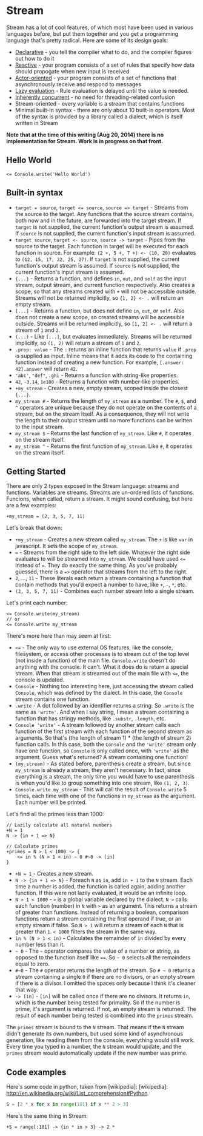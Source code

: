 Stream
======

Stream has a lot of cool features, of which most have been used in various languages before, but put them together and you get a programming language that's pretty radical. Here are some of its design goals:

* [Declarative] - you tell the compiler what to do, and the compiler figures out how to do it
* [Reactive] - your program consists of a set of rules that specify how data should propogate when new input is received
* [Actor-oriented] - your program consists of a set of functions that asynchronously receive and respond to messages
* [Lazy evaluation] - Rule evaluation is delayed until the value is needed.
* [Inherently concurrent] - no need for threading-related confusion
* Stream-oriented - every variable is a stream that contains functions
* Minimal built-in syntax - there are only about 10 built-in operators. Most of the syntax is provided by a library called a dialect, which is itself written in Stream

[Declarative]: http://en.wikipedia.org/wiki/Declarative_programming
[Reactive]: http://en.wikipedia.org/wiki/Reactive_programming
[Actor-oriented]: http://en.wikipedia.org/wiki/Actor_(programming)
[Inherently concurrent]: http://en.wikipedia.org/wiki/Concurrent_computation
[Lazy evaluation]: http://en.wikipedia.org/wiki/Lazy_evaluation

**Note that at the time of this writing (Aug 20, 2014) there is no implementation for Stream. Work is in progress on that front.**

Hello World
-----------

```stream
<= Console.write('Hello World')
```

Built-in syntax
---------------

* `target = source`, `target <= source`, `source => target` - Streams from the source to the target. Any functions that the source stream contains, both now and in the future, are forwarded into the target stream. If `target` is not supplied, the current function's output stream is assumed. If `source` is not supplied, the current function's input stream is assumed.
* `target source`, `target <- source`, `source -> target` - Pipes from the source to the target. Each function in target will be executed for each function in source. For example: `(2 +, 5 +, 7 +) <- (10, 20)` evaluates to `(12, 15, 17, 22, 25, 27)`. If `target` is not supplied, the current function's output stream is assumed. If `source` is not supplied, the current function's input stream is assumed.
* `{...}` - Returns a function, and defines `in`, `out`, and `self` as the input stream, output stream, and current function respectively. Also creates a scope, so that any streams created with `+` will not be accessible outside. Streams will not be returned implicitly, so `{1, 2} <- .` will return an empty stream.
* `[...]` - Returns a function, but does not define `in`, `out`, or `self`. Also does not create a new scope, so created streams will be accessible outside. Streams will be returned implicitly, so `[1, 2] <- .` will return a stream of `1` and `2`.
* `(...)` - Like `[...]`, but evaluates immediately. Streams will be returned implicitly, so `(1, 2)` will return a stream of `1` and `2`.
* `.prop: value` - The `:` returns an inline function that returns `value` if `.prop` is supplied as input. Inline means that it adds its code to the containing function instead of creating a new function. For example, `[.answer: 42].answer` will return `42`.
* `'abc'`, `"def"`, `.ghi` - Returns a function with string-like properties.
* `42`, `-3.14`, `1e100` - Retrurns a function with number-like properties.
* `+my_stream` - Creates a new, empty stream, scoped inside the closest `{...}`.
* `my_stream #` - Returns the length of `my_stream` as a number. The `#`, `$`, and `^` operators are unique because they do not operate on the contents of a stream, but on the stream itself. As a consequence, they will not write the length to their output stream until no more functions can be written to the input stream.
* `my_stream $` - Returns the last function of `my_stream`. Like `#`, it operates on the stream itself.
* `my_stream ^` - Returns the first function of `my_stream`. Like `#`, it operates on the stream itself.

Getting Started
---------------

There are only 2 types exposed in the Stream language: streams and functions. Variables are streams. Streams are un-ordered lists of functions. Funcions, when called, return a stream. It might sound confusing, but here are a few examples:

```stream
+my_stream = (2, 3, 5, 7, 11)
```
Let's break that down:
* `+my_stream` - Creates a new stream called `my_stream`. The `+` is like `var` in javascript. It sets the scope of `my_stream`.
* `=` - Streams from the right side to the left side. Whatever the right side evaluates to will be streamed into `my_stream`. We could have used `<=` instead of `=`. They do exactly the same thing. As you've probably guessed, there is a `=>` operator that streams from the left to the right.
* `2`, ..., `11` - These literals each return a stream containing a function that contain methods that you'd expect a number to have, like `+`, `-`, `*`, etc.
* `(2, 3, 5, 7, 11)` - Combines each number stream into a single stream.

Let's print each number:
```stream
<= Console.write(my_stream)
// or
<= Console.write my_stream
```
There's more here than may seem at first:
* `<=` - The only way to use external OS features, like the console, filesystem, or access other processes is to stream out of the top level (not inside a function) of the main file. `Console.write` doesn't do anything with the console. It can't. What it does do is return a special stream. When that stream is streamed out of the main file with `<=`, the console is updated.
* `Console` - Nothing too interesting here, just accessing the stream called `Console`, which was defined by the dialect. In this case, the `Console` stream contains one function.
* `.write` - A dot followed by an identifier returns a string. So `.write` is the same as `'write'`. And when I say string, I mean a stream containing a function that has stringy methods, like `.substr`, `.length`, etc.
* `Console 'write'` - A stream followed by another stream calls each function of the first stream with each function of the second stream as arguments. So that's (the length of stream 1) * (the length of stream 2) function calls. In this case, both the `Console` and the `'write'` stream only have one function, so `Console` is only called once, with `'write'` as the argument. Guess what's returned? A stream containing one function!
* `(my_stream)` - As stated before, parenthesis create a stream, but since `my_stream` is already a stream, they aren't necessary. In fact, since everything is a stream, the only time you would have to use parenthesis is when you'd like to group something into one stream, like `(1, 2, 3)`.
* `Console.write my_stream` - This will call the result of `Console.write` 5 times, each time with one of the functions in `my_stream` as the argument. Each number will be printed.

Let's find all the primes less than 1000:
```stream
// Lazily calculate all natural numbers
+N = 1
N -> {in + 1 => N}

// Calculate primes
+primes = N > 1 < 1000 -> {
    <= in % (N > 1 < in) ~ 0 #~0 -> [in]
}
```
* `+N = 1` - Creates a new stream.
* `N -> {in + 1 => N}` - Foreach `N` as `in`, add `in + 1` to the `N` stream. Each time a number is added, the function is called again, adding another function. If this were not lazily evaluated, it would be an infinite loop.
* `N > 1 < 1000` - `>` is a global variable declared by the dialect. `N >` calls each function (number) in `N` with `>` as an argument. This returns a stream of greater than functions. Instead of returning a boolean, comparison functions return a stream containing the first operand if true, or an empty stream if false. So `N > 1` will return a stream of each `N` that is greater than `1`. `< 1000` filters the stream in the same way.
* `in % (N > 1 < in)` - Calculates the remainder of `in` divided by every number less than it.
* `~ 0` - The `~` operator compares the value of a number or string, as opposed to the function itself like `==`. So `~ 0` selects all the remainders equal to zero.
* `#~0` - The `#` operator returns the length of the stream. So `# ~ 0` returns a stream containing a single `0` if there are no divisors, or an empty stream if there is a divisor. I omitted the spaces only because I think it's cleaner that way.
* `-> [in]` - `[in]` will be called once if there are no divisors. It returns `in`, which is the number being tested for primality. So if the number is prime, it's argument is returned. If not, an empty stream is returned. The result of each number being tested is combined into the `primes` stream.

The `primes` stream is bound to the `N` stream. That means if the `N` stream didn't generate its own numbers, but used some kind of asynchronous generation, like reading them from the console, everything would still work. Every time you typed in a number, the `N` stream would update, and the `primes` stream would automatically update if the new number was prime.

Code examples
-------------

Here's some code in python, taken from [wikipedia]:
[wikipedia]: http://en.wikipedia.org/wiki/List_comprehension#Python

```python
S = [2 * x for x in range(101) if x ** 2 > 3]
```
Here's the same thing in Stream:
```stream
+S = range[:101] -> {in * in > 3} -> 2 *
```
